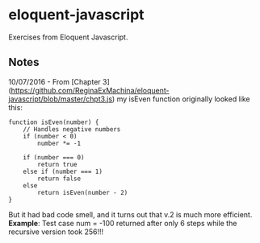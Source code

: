 # eloquent-javascript
Exercises from Eloquent Javascript.

## Notes

10/07/2016 - From [Chapter 3] (https://github.com/ReginaExMachina/eloquent-javascript/blob/master/chpt3.js) my isEven function originally looked like this:

```
function isEven(number) {
    // Handles negative numbers
    if (number < 0)
        number *= -1
    
    if (number === 0)
        return true
    else if (number === 1)
        return false
    else
        return isEven(number - 2)
}
```

But it had bad code smell, and it turns out that v.2 is much more efficient. **Example**: Test case num = -100 returned after only 6 steps while the recursive version took 256!!!
